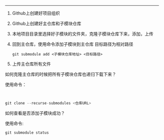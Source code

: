 
---
1. Github上创建好项目组织

2. Github上创建好主仓库和子模块仓库

3. 本地项目目录里选择好子模块的文件夹，克隆子模块仓库下来，添加，上传

4. 回到主仓库，使用命令添加子模块到主仓库
		目标路径为相对路径

   ```
   git submodule add <子模块仓库地址> <目标路径>
   ```

   

5. 上传主仓库所有文件



如何克隆主仓库的时候把所有子模块仓库也递归下载下来？

使用命令：

​	

```c#
git clone --recurse-submodules <仓库URL>
```

如何查看是否添加子模块成功？

使用命令:

```c#
git submodule status
```

